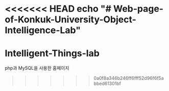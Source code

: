 <<<<<<< HEAD
echo "# Web-page-of-Konkuk-University-Object-Intelligence-Lab"
=======
# Intelligent-Things-lab
php과 MySQL을 사용한 홈페이지
>>>>>>> 0a0f8a346b246ff6fff52d96f6f5abbed61301bf
